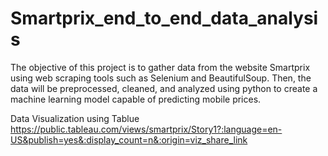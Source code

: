 # Smartprix_end_to_end_data_analysis
The objective of this project is to gather data from the website Smartprix using web scraping tools such as Selenium and BeautifulSoup. Then, the data will be preprocessed, cleaned, and analyzed using python to create a machine learning model capable of predicting mobile prices.

Data Visualization using Tablue https://public.tableau.com/views/smartprix/Story1?:language=en-US&publish=yes&:display_count=n&:origin=viz_share_link
